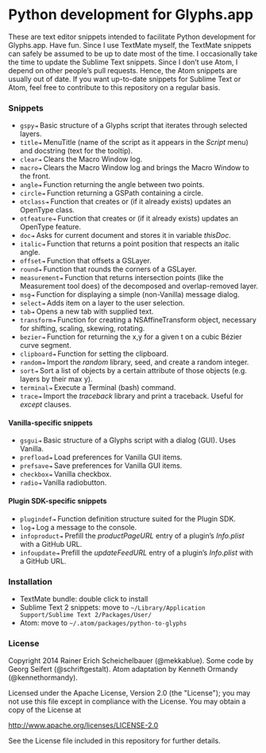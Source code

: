 # Python development for Glyphs.app

These are text editor snippets intended to facilitate Python development for Glyphs.app. Have fun. Since I use TextMate myself, the TextMate snippets can safely be assumed to be up to date most of the time. I occasionally take the time to update the Sublime Text snippets. Since I don’t use Atom, I depend on other people’s pull requests. Hence, the Atom snippets are usually out of date. If you want up-to-date snippets for Sublime Text or Atom, feel free to contribute to this repository on a regular basis.

### Snippets

* `gspy⇥` Basic structure of a Glyphs script that iterates through selected layers.
* `title⇥` MenuTitle (name of the script as it appears in the *Script* menu) and docstring (text for the tooltip).
* `clear⇥` Clears the Macro Window log.
* `macro⇥` Clears the Macro Window log and brings the Macro Window to the front.
* `angle⇥` Function returning the angle between two points.
* `circle⇥` Function returning a GSPath containing a circle.
* `otclass⇥` Function that creates or (if it already exists) updates an OpenType class.
* `otfeature⇥` Function that creates or (if it already exists) updates an OpenType feature.
* `doc⇥` Asks for current document and stores it in variable *thisDoc*.
* `italic⇥` Function that returns a point position that respects an italic angle.
* `offset⇥` Function that offsets a GSLayer.
* `round⇥` Function that rounds the corners of a GSLayer.
* `measurement⇥` Function that returns intersection points (like the Measurement tool does) of the decomposed and overlap-removed layer.
* `msg⇥` Function for displaying a simple (non-Vanilla) message dialog.
* `select⇥` Adds item on a layer to the user selection.
* `tab⇥` Opens a new tab with supplied text.
* `transform⇥` Function for creating a NSAffineTransform object, necessary for shifting, scaling, skewing, rotating.
* `bezier⇥` Function for returning the x,y for a given t on a cubic Bézier curve segment.
* `clipboard⇥` Function for setting the clipboard.
* `random⇥` Import the *random* library, seed, and create a random integer.
* `sort⇥` Sort a list of objects by a certain attribute of those objects (e.g. layers by their max y).
* `terminal⇥` Execute a Terminal (bash) command.
* `trace⇥` Import the *traceback* library and print a traceback. Useful for *except* clauses.

#### Vanilla-specific snippets

* `gsgui⇥` Basic structure of a Glyphs script with a dialog (GUI). Uses Vanilla.
* `prefload⇥` Load preferences for Vanilla GUI items.
* `prefsave⇥` Save preferences for Vanilla GUI items.
* `checkbox⇥` Vanilla checkbox.
* `radio⇥` Vanilla radiobutton.

#### Plugin SDK-specific snippets

* `plugindef⇥` Function definition structure suited for the Plugin SDK.
* `log⇥` Log a message to the console.
* `infoproduct⇥` Prefill the *productPageURL* entry of a plugin’s *Info.plist* with a GitHub URL.
* `infoupdate⇥` Prefill the *updateFeedURL* entry of a plugin’s *Info.plist* with a GitHub URL.

### Installation

* TextMate bundle: double click to install
* Sublime Text 2 snippets: move to `~/Library/Application Support/Sublime Text 2/Packages/User/`
* Atom: move to `~/.atom/packages/python-to-glyphs`

### License

Copyright 2014 Rainer Erich Scheichelbauer (@mekkablue).
Some code by Georg Seifert (@schriftgestalt). Atom adaptation by Kenneth Ormandy (@kennethormandy).

Licensed under the Apache License, Version 2.0 (the "License");
you may not use this file except in compliance with the License.
You may obtain a copy of the License at

http://www.apache.org/licenses/LICENSE-2.0

See the License file included in this repository for further details.
